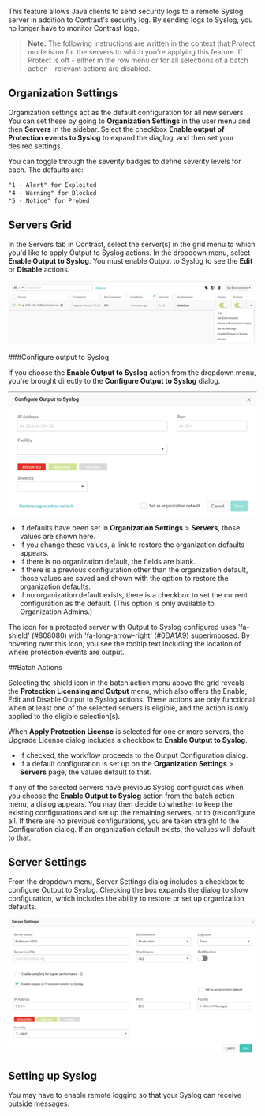 <!--
title: "Output to Syslog"
description: "Overview of how to send protection events to Syslog"
tags: "Protection Syslog Output"
-->

This feature allows Java clients to send security logs to a remote Syslog server in addition to Contrast's security log. By sending logs to Syslog, you no longer have to monitor Contrast logs. 

> **Note:** The following instructions are written in the context that Protect mode is on for the servers to which you're   applying this feature. If Protect is off - either in the row menu or for all selections of a batch action - relevant actions are disabled.

## Organization Settings

Organization settings act as the default configuration for all new servers. You can set these by going to **Organization Settings** in the user menu and then **Servers** in the sidebar. Select the checkbox **Enable output of Protection events to Syslog** to expand the diaglog, and then set your desired settings.

You can toggle through the severity badges to define severity levels for each. The defaults are:

    "1 - Alert" for Exploited
    "4 - Warning" for Blocked
    "5 - Notice" for Probed

<!-- Are these correct? -->

## Servers Grid

In the Servers tab in Contrast, select the server(s) in the grid menu to which you'd like to apply Output to Syslog actions. In the dropdown menu, select **Enable Output to Syslog**. You must enable Output to Syslog to see the **Edit** or **Disable** actions.

<a href="assets/images/SyslogServersGridMenu.png" rel="lightbox" title="Servers grid menu"><img class="thumbnail" src="assets/images/SyslogServersGridMenu.png"/></a>

###Configure output to Syslog

If you choose the **Enable Output to Syslog** action from the dropdown menu, you're brought directly to the **Configure Output to Syslog** dialog. 

<a href="assets/images/SyslogConfigureOutput.png" rel="lightbox" title="Configure Output to Syslog"><img class="thumbnail" src="assets/images/SyslogConfigureOutput.png"/></a>

* If defaults have been set in **Organization Settings** > **Servers**, those values are shown here. 
* If you change these values, a link to restore the organization defaults appears. 
* If there is no organization default, the fields are blank. 
* If there is a previous configuration other than the organization default, those values are saved and shown with the option to restore the organization defaults. 
* If no organization default exists, there is a checkbox to set the current configuration as the default. (This option is only available to Organization Admins.)

The icon for a protected server with Output to Syslog configured uses 'fa-shield' (#808080) with 'fa-long-arrow-right' (#0DA1A9) superimposed. By hovering over this icon, you see the tooltip text including the location of where protection events are output. <!-- Can we just say shield with arrow? -->

##Batch Actions

Selecting the shield icon in the batch action menu above the grid reveals the **Protection Licensing and Output** menu, which also offers the Enable, Edit and Disable Output to Syslog actions. These actions are only functional when at least one of the selected servers is eligible, and the action is only applied to the eligible selection(s).

When **Apply Protection License** is selected for one or more servers, the Upgrade License dialog includes a checkbox to **Enable Output to Syslog**. 
* If checked, the workflow proceeds to the Output Configuration dialog.
* If a default configuration is set up on the **Organization Settings** > **Servers** page, the values default to that.

If any of the selected servers have previous Syslog configurations when you choose the **Enable Output to Syslog** action from the batch action menu, a dialog appears. You may then decide to whether to keep the existing configurations and set up the remaining servers, or to (re)configure all. If there are no previous configurations, you are taken straight to the Configuration dialog. If an organization default exists, the values will default to that.

## Server Settings

From the dropdown menu, Server Settings dialog includes a checkbox to configure Output to Syslog. Checking the box expands the dialog to show configuration, which includes the ability to restore or set up organization defaults.

<a href="assets/images/SyslogServerSettings.png" rel="lightbox" title="Server Settings expanded to show Syslog configuration"><img class="thumbnail" src="assets/images/SyslogServerSettings.png"/></a>

## Setting up Syslog

You may have to enable remote logging so that your Syslog can receive outside messages. <!-- Where? -->
